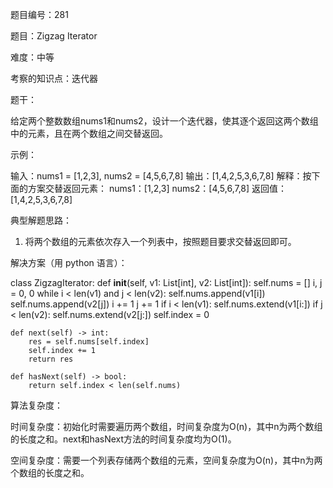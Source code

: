 题目编号：281

题目：Zigzag Iterator

难度：中等

考察的知识点：迭代器

题干：

给定两个整数数组nums1和nums2，设计一个迭代器，使其逐个返回这两个数组中的元素，且在两个数组之间交替返回。

示例：

输入：nums1 = [1,2,3], nums2 = [4,5,6,7,8]
输出：[1,4,2,5,3,6,7,8]
解释：按下面的方案交替返回元素：
nums1：[1,2,3]
nums2：[4,5,6,7,8]
返回值：[1,4,2,5,3,6,7,8]

典型解题思路：

1. 将两个数组的元素依次存入一个列表中，按照题目要求交替返回即可。

解决方案（用 python 语言）：

class ZigzagIterator:
    def __init__(self, v1: List[int], v2: List[int]):
        self.nums = []
        i, j = 0, 0
        while i < len(v1) and j < len(v2):
            self.nums.append(v1[i])
            self.nums.append(v2[j])
            i += 1
            j += 1
        if i < len(v1):
            self.nums.extend(v1[i:])
        if j < len(v2):
            self.nums.extend(v2[j:])
        self.index = 0

    def next(self) -> int:
        res = self.nums[self.index]
        self.index += 1
        return res

    def hasNext(self) -> bool:
        return self.index < len(self.nums)

算法复杂度：

时间复杂度：初始化时需要遍历两个数组，时间复杂度为O(n)，其中n为两个数组的长度之和。next和hasNext方法的时间复杂度均为O(1)。

空间复杂度：需要一个列表存储两个数组的元素，空间复杂度为O(n)，其中n为两个数组的长度之和。